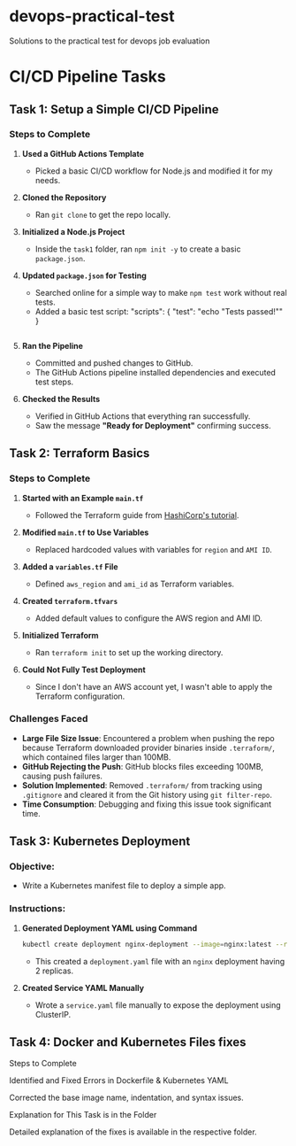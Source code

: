 # devops-practical-test
Solutions to the practical test for devops job evaluation

# CI/CD Pipeline Tasks

## Task 1: Setup a Simple CI/CD Pipeline

### Steps to Complete

1. **Used a GitHub Actions Template**  
   - Picked a basic CI/CD workflow for Node.js and modified it for my needs.

2. **Cloned the Repository**  
   - Ran `git clone` to get the repo locally.

3. **Initialized a Node.js Project**  
   - Inside the `task1` folder, ran `npm init -y` to create a basic `package.json`.

4. **Updated `package.json` for Testing**  
   - Searched online for a simple way to make `npm test` work without real tests.
   - Added a basic test script:
     "scripts": {
       "test": "echo \"Tests passed!\""
     }
     ```

5. **Ran the Pipeline**  
   - Committed and pushed changes to GitHub.
   - The GitHub Actions pipeline installed dependencies and executed test steps.

6. **Checked the Results**  
   - Verified in GitHub Actions that everything ran successfully.
   - Saw the message **"Ready for Deployment"** confirming success.

## Task 2: Terraform Basics

### Steps to Complete

1. **Started with an Example `main.tf`**  
   - Followed the Terraform guide from [HashiCorp's tutorial](https://developer.hashicorp.com/terraform/tutorials/aws-get-started/aws-build).

2. **Modified `main.tf` to Use Variables**  
   - Replaced hardcoded values with variables for `region` and `AMI ID`.

3. **Added a `variables.tf` File**  
   - Defined `aws_region` and `ami_id` as Terraform variables.

4. **Created `terraform.tfvars`**  
   - Added default values to configure the AWS region and AMI ID.

5. **Initialized Terraform**  
   - Ran `terraform init` to set up the working directory.

6. **Could Not Fully Test Deployment**  
   - Since I don't have an AWS account yet, I wasn't able to apply the Terraform configuration.


### Challenges Faced

- **Large File Size Issue**: Encountered a problem when pushing the repo because Terraform downloaded provider binaries inside `.terraform/`, which contained files larger than 100MB.
- **GitHub Rejecting the Push**: GitHub blocks files exceeding 100MB, causing push failures.
- **Solution Implemented**: Removed `.terraform/` from tracking using `.gitignore` and cleared it from the Git history using `git filter-repo`.
- **Time Consumption**: Debugging and fixing this issue took significant time.

## Task 3: Kubernetes Deployment

### Objective:
- Write a Kubernetes manifest file to deploy a simple app.

### Instructions:
1. **Generated Deployment YAML using Command**  
   ```sh
   kubectl create deployment nginx-deployment --image=nginx:latest --replicas=2 --dry-run=client -o yaml > deployment.yaml
   ```
   - This created a `deployment.yaml` file with an `nginx` deployment having 2 replicas.

2. **Created Service YAML Manually**  
   - Wrote a `service.yaml` file manually to expose the deployment using ClusterIP.


## Task 4: Docker and Kubernetes Files fixes
Steps to Complete

Identified and Fixed Errors in Dockerfile & Kubernetes YAML

Corrected the base image name, indentation, and syntax issues.

Explanation for This Task is in the Folder

Detailed explanation of the fixes is available in the respective folder.
